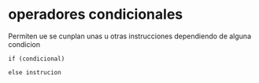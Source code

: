 



# operadores condicionales

Permiten ue se cunplan unas u otras instrucciones dependiendo de alguna condicion

    if (condicional)

    else instrucion

